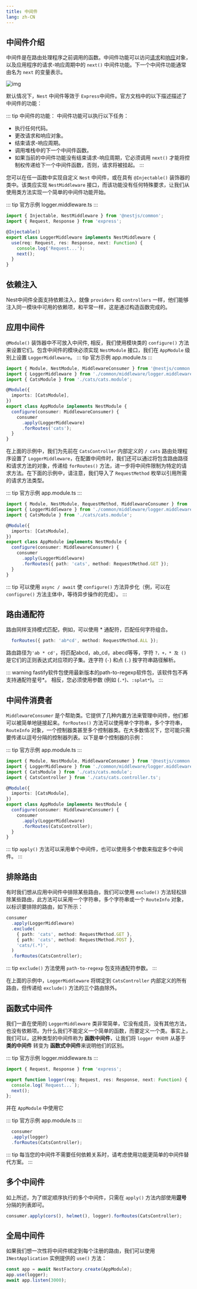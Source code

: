 ```yaml
---
title: 中间件
lang: zh-CN
---
```


## 中间件介绍

中间件是在路由处理程序之前调用的函数。中间件功能可以访问[请求](http://expressjs.com/en/4x/api.html#req)和[响应](http://expressjs.com/en/4x/api.html#res)对象，以及应用程序的请求-响应周期中的 `next()` 中间件功能。下一个中间件功能通常由名为 `next` 的变量表示。

![img](https://docs.nestjs.com/assets/Middlewares_1.png "中间件")

默认情况下，`Nest` 中间件等效于 `Express`中间件。官方文档中的以下描述描述了中间件的功能：

::: tip 中间件的功能：
中间件功能可以执行以下任务：
  - 执行任何代码。
  - 更改请求和响应对象。
  - 结束请求-响应周期。
  - 调用堆栈中的下一个中间件函数。
  - 如果当前的中间件功能没有结束请求-响应周期，它必须调用 `next()` 才能将控制权传递给下一个中间件函数，否则，请求将被挂起。
:::

您可以在任一函数中实现自定义 `Nest` 中间件，或在具有 `@Injectable()` 装饰器的类中。该类应实现 `NestMiddleware` 接口，而该功能没有任何特殊要求，让我们从使用类方法实现一个简单的中间件功能开始。

::: tip 官方示例
    logger.middleware.ts
:::

```typescript
import { Injectable, NestMiddleware } from '@nestjs/common';
import { Request, Response } from 'express';

@Injectable()
export class LoggerMiddleware implements NestMiddleware {
  use(req: Request, res: Response, next: Function) {
    console.log('Request...');
    next();
  }
}
```

## 依赖注入

Nest中间件全面支持依赖注入，就像 `providers` 和 `controllers` 一样，他们能够注入同一模块中可用的依赖项，和平常一样，这是通过构造函数完成的。

## 应用中间件

`@Module()` 装饰器中不可放入中间件, 相反，我们使用模块类的 `configure()` 方法来设置它们。包含中间件的模块必须实现 `NestModule` 接口，我们在  `AppModule` 级别上设置 `LoggerMiddleware`。
::: tip 官方示例
    app.module.ts
:::
```typescript
import { Module, NestModule, MiddlewareConsumer } from '@nestjs/common';
import { LoggerMiddleware } from './common/middleware/logger.middleware';
import { CatsModule } from './cats/cats.module';

@Module({
  imports: [CatsModule],
})
export class AppModule implements NestModule {
  configure(consumer: MiddlewareConsumer) {
    consumer
      .apply(LoggerMiddleware)
      .forRoutes('cats');
  }
}
```
在上面的示例中，我们为先前在 `CatsController` 内部定义的 `/ cats` 路由处理程序设置了 `LoggerMiddleware`，在配置中间件时，我们还可以通过将包含路由路径和请求方法的对象，传递给 `forRoutes()` 方法，进一步将中间件限制为特定的请求方法。在下面的示例中，请注意，我们导入了 `RequestMethod` 枚举以引用所需的请求方法类型。

::: tip 官方示例
    app.module.ts
:::

```typescript
import { Module, NestModule, RequestMethod, MiddlewareConsumer } from '@nestjs/common';
import { LoggerMiddleware } from './common/middleware/logger.middleware';
import { CatsModule } from './cats/cats.module';

@Module({
  imports: [CatsModule],
})
export class AppModule implements NestModule {
  configure(consumer: MiddlewareConsumer) {
    consumer
      .apply(LoggerMiddleware)
      .forRoutes({ path: 'cats', method: RequestMethod.GET });
  }
}
```

::: tip
  可以使用 `async / await` 使 `configure()` 方法异步化（例，可以在 `configure()` 方法主体中，等待异步操作的完成）。
:::

## 路由通配符

路由同样支持模式匹配，例如，可以使用 * 通配符，匹配任何字符组合。

```typescript
  forRoutes({ path: 'ab*cd', method: RequestMethod.ALL });
```

路由路径为`'ab * cd'`，将匹配abcd，ab_cd，abecd等等，字符 `?，+，* 及 ()` 是它们的正则表达式对应项的子集。连字符 (`-`) 和点 (`.`) 按字符串路径解析。

::: warning
  fastify软件包使用最新版本的path-to-regexp软件包，该软件包不再支持通配符星号*。 相反，您必须使用参数 (例如 (`.*`)、`:splat*`)。
:::

## 中间件消费者

`MiddlewareConsumer` 是个帮助类。它提供了几种内置方法来管理中间件，他们都可以被简单地链接起来。`forRoutes()` 方法可以使用单个字符串，多个字符串，`RouteInfo` 对象，一个控制器类甚至多个控制器类。在大多数情况下，您可能只需要传递以逗号分隔的控制器列表。以下是单个控制器的示例：

::: tip 官方示例
    app.module.ts
:::

```typescript
import { Module, NestModule, MiddlewareConsumer } from '@nestjs/common';
import { LoggerMiddleware } from './common/middleware/logger.middleware';
import { CatsModule } from './cats/cats.module';
import { CatsController } from './cats/cats.controller.ts';

@Module({
  imports: [CatsModule],
})
export class AppModule implements NestModule {
  configure(consumer: MiddlewareConsumer) {
    consumer
      .apply(LoggerMiddleware)
      .forRoutes(CatsController);
  }
}
```
::: tip
  `apply()` 方法可以采用单个中间件，也可以使用多个参数来指定多个中间件。
:::

## 排除路由

有时我们想从应用中间件中排除某些路由，我们可以使用 `exclude()` 方法轻松排除某些路由，此方法可以采用一个字符串，多个字符串或一个 `RouteInfo` 对象，以标识要排除的路由，如下所示：

```typescript
consumer
  .apply(LoggerMiddleware)
  .exclude(
    { path: 'cats', method: RequestMethod.GET },
    { path: 'cats', method: RequestMethod.POST },
    'cats/(.*)',
  )
  .forRoutes(CatsController);
```
::: tip
  `exclude()` 方法使用 `path-to-regexp` 包支持通配符参数。
:::

在上面的示例中，`LoggerMiddleware` 将绑定到 `CatsController` 内部定义的所有路由，但传递给 `exclude()` 方法的三个路由除外。

## 函数式中间件

我们一直在使用的 `LoggerMiddleware` 类非常简单，它没有成员，没有其他方法，也没有依赖项。为什么我们不能定义一个简单的函数，而要定义一个类。事实上，我们可以，这种类型的中间件称为 **函数中间件**，让我们将 `logger 中间件` 从基于 **类的中间件** 转变为 **函数式中间件**来说明他们的区别。

::: tip 官方示例
    logger.middleware.ts
:::

```typescript
import { Request, Response } from 'express';

export function logger(req: Request, res: Response, next: Function) {
  console.log(`Request...`);
  next();
};
```
并在 `AppModule` 中使用它

::: tip 官方示例
    app.module.ts
:::

```typescript
  consumer
  .apply(logger)
  .forRoutes(CatsController);
```

::: tip
    每当您的中间件不需要任何依赖关系时，请考虑使用功能更简单的中间件替代方案。
:::

## 多个中间件

如上所述，为了绑定顺序执行的多个中间件，只需在 `apply()` 方法内部使用**逗号**分隔的列表即可。

```typescript
consumer.apply(cors(), helmet(), logger).forRoutes(CatsController);
```

## 全局中间件

如果我们想一次性将中间件绑定到每个注册的路由，我们可以使用 `INestApplication` 实例提供的 `use()` 方法：

```typescript
const app = await NestFactory.create(AppModule);
app.use(logger);
await app.listen(3000);
```
